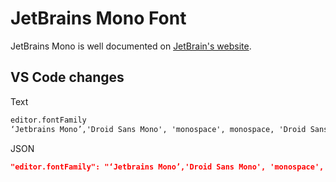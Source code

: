 # JetBrains Mono Font

JetBrains Mono is well documented on [JetBrain's website](https://www.jetbrains.com/lp/mono/).

## VS Code changes

Text

```txt
editor.fontFamily
‘Jetbrains Mono’,'Droid Sans Mono', 'monospace', monospace, 'Droid Sans Fallback'
```

JSON

```json
"editor.fontFamily": "‘Jetbrains Mono’,'Droid Sans Mono', 'monospace', monospace, 'Droid Sans Fallback'"
```
